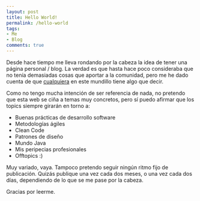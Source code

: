 ```yaml
---
layout: post
title: Hello World!
permalink: /hello-world
tags:
- Me
- Blog
comments: true
---
```


Desde hace tiempo me lleva rondando por la cabeza la idea de tener una página personal / blog. La verdad es que hasta hace poco consideraba que no tenía demasiadas cosas que aportar a la comunidad, pero me he dado cuenta de que [cualquiera](/sobre-mi) en este mundillo tiene algo que decir.

<!--break-->

Como no tengo mucha intención de ser referencia de nada, no pretendo que esta web se ciña a temas muy concretos, pero sí puedo afirmar que los topics siempre girarán en torno a:

* Buenas prácticas de desarrollo software
* Metodologías ágiles
* Clean Code
* Patrones de diseño
* Mundo Java
* Mis peripecias profesionales
* Offtopics :)

Muy variado, vaya. Tampoco pretendo seguir ningún ritmo fijo de publicación. Quizás publique una vez cada dos meses, o una vez cada dos días, dependiendo de lo que se me pase por la cabeza.

Gracias por leerme.

